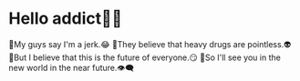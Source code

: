 # Hello addict🧠🌿
 🍁My guys say I'm a jerk.😂
 🚬They believe that heavy drugs are pointless.👽
 🤚But I believe that this is the future of everyone.😏
 🌌So I'll see you in the new world in the near future.👁‍🗨
<!--
**untilted420/untilted420** is a ✨ _special_ ✨ repository because its `README.md` (this file) appears on your GitHub profile.

Here are some ideas to get you started:

- 🔭 I’m currently working on ...
- 🌱 I’m currently learning ...
- 👯 I’m looking to collaborate on ...
- 🤔 I’m looking for help with ...
- 💬 Ask me about ...
- 📫 How to reach me: ...
- 😄 Pronouns: ...
- ⚡ Fun fact: ...
-->

